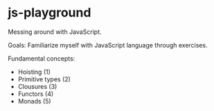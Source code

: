 # js-playground

Messing around with JavaScript.

Goals: 
Familiarize myself with JavaScript language 
through exercises.

Fundamental concepts: 
* Hoisting (1)
* Primitive types (2)
* Clousures (3)
* Functors (4)
* Monads (5)


